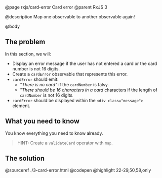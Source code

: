 @page rxjs/card-error Card error
@parent RxJS 3

@description Map one observable to another observable again!

@body

## The problem

In this section, we will:

- Display an error message if the user has not entered a card or the card number is not
  16 digits.
- Create a `cardError` observable that represents this error.
- `cardError` should emit:
  - _"There is no card"_ if the `cardNumber` is falsy.
  - _"There should be 16 characters in a card_ characters if the length of `cardNumber`
    is not 16 digits.
- `cardError` should be displayed within the `<div class="message">` element.

## What you need to know

You know everything you need to know already.

> HINT: Create a `validateCard` operator with `map`.

## The solution

@sourceref ./3-card-error.html
@codepen
@highlight 22-29,50,58,only
